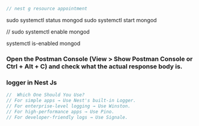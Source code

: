 ```javascript
// nest g resource appointment
```

sudo systemctl status mongod
sudo systemctl start mongod

//
sudo systemctl enable mongod

systemctl is-enabled mongod

### Open the Postman Console (View > Show Postman Console or Ctrl + Alt + C) and check what the actual response body is.

### logger in Nest Js

```javascript
//  Which One Should You Use?
// For simple apps → Use Nest's built-in Logger.
// For enterprise-level logging → Use Winston.
// For high-performance apps → Use Pino.
// For developer-friendly logs → Use Signale.
```

